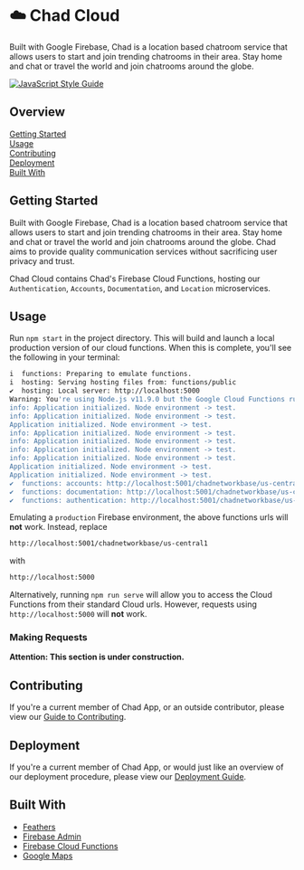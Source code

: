 # :cloud: Chad Cloud

Built with Google Firebase, Chad is a location based chatroom service that
allows users to start and join trending chatrooms in their area. Stay home and
chat or travel the world and join chatrooms around the globe.

[![JavaScript Style Guide](https://img.shields.io/badge/code_style-standard-brightgreen.svg)](https://standardjs.com)

## Overview

[Getting Started](#getting-started)  
[Usage](#usage)  
[Contributing](#contributing)  
[Deployment](#deployment)  
[Built With](#built-with)

## Getting Started

Built with Google Firebase, Chad is a location based chatroom service that
allows users to start and join trending chatrooms in their area. Stay home and
chat or travel the world and join chatrooms around the globe. Chad aims to
provide quality communication services without sacrificing user privacy and
trust.

Chad Cloud contains Chad's Firebase Cloud Functions, hosting our
`Authentication`, `Accounts`, `Documentation`, and `Location` microservices.

## Usage

Run `npm start` in the project directory. This will build and launch a local
production version of our cloud functions. When this is complete, you'll see the
following in your terminal:

```bash
i  functions: Preparing to emulate functions.
i  hosting: Serving hosting files from: functions/public
✔  hosting: Local server: http://localhost:5000
Warning: You're using Node.js v11.9.0 but the Google Cloud Functions runtime is only available in Node.js 6 (Deprecated), Node.js 8, and Node.js 10 (Beta). Therefore, results from running emulated functions may not match production behavior.
info: Application initialized. Node environment -> test.
info: Application initialized. Node environment -> test.
Application initialized. Node environment -> test.
info: Application initialized. Node environment -> test.
info: Application initialized. Node environment -> test.
info: Application initialized. Node environment -> test.
info: Application initialized. Node environment -> test.
Application initialized. Node environment -> test.
Application initialized. Node environment -> test.
✔  functions: accounts: http://localhost:5001/chadnetworkbase/us-central1/accounts
✔  functions: documentation: http://localhost:5001/chadnetworkbase/us-central1/documentation
✔  functions: authentication: http://localhost:5001/chadnetworkbase/us-central1/authentication
```

Emulating a `production` Firebase environment, the above functions urls will
**not** work. Instead, replace

```bash
http://localhost:5001/chadnetworkbase/us-central1
```

with

```bash
http://localhost:5000
```

Alternatively, running `npm run serve` will allow you to access the Cloud
Functions from their standard Cloud urls. However, requests using
`http://localhost:5000` will **not** work.

### Making Requests

**Attention: This section is under construction.**

## Contributing

If you're a current member of Chad App, or an outside contributor, please view
our [Guide to Contributing](CONTRIBUTING).

## Deployment

If you're a current member of Chad App, or would just like an overview of
our deployment procedure, please view our [Deployment Guide](DEPLOYMENT.md).

## Built With

- [Feathers][1]
- [Firebase Admin][2]
- [Firebase Cloud Functions][3]
- [Google Maps][4]

[1]: https://docs.feathersjs.com/
[2]: https://firebase.google.com/docs/reference/admin
[3]: https://firebase.google.com/docs/reference/functions
[4]: https://www.npmjs.com/package/@google/maps
